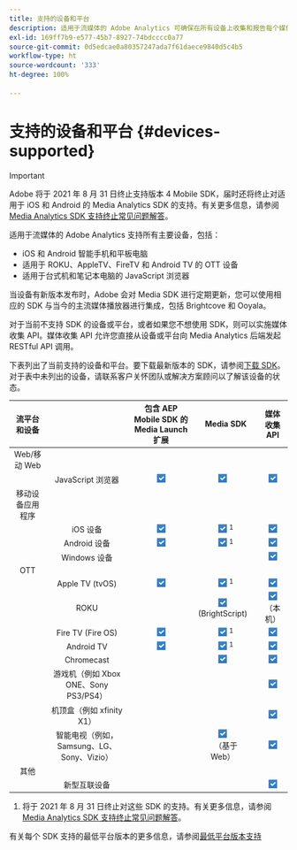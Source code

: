 ```yaml
---
title: 支持的设备和平台
description: 适用于流媒体的 Adobe Analytics 可确保在所有设备上收集和报告每个媒体流。
exl-id: 169ff7b9-e577-45b7-8927-74bdcccc0a77
source-git-commit: 0d5edcae0a80357247ada7f61daece9840d5c4b5
workflow-type: ht
source-wordcount: '333'
ht-degree: 100%

---
```


# 支持的设备和平台 {#devices-supported}

>[!IMPORTANT]
>
>Adobe 将于 2021 年 8 月 31 日终止支持版本 4 Mobile SDK，届时还将终止对适用于 iOS 和 Android 的 Media Analytics SDK 的支持。有关更多信息，请参阅 [Media Analytics SDK 支持终止常见问题解答](/help/sdk-implement/end-of-support-faqs.md)。

适用于流媒体的 Adobe Analytics 支持所有主要设备，包括：

* iOS 和 Android 智能手机和平板电脑
* 适用于 ROKU、AppleTV、FireTV 和 Android TV 的 OTT 设备
* 适用于台式机和笔记本电脑的 JavaScript 浏览器

当设备有新版本发布时，Adobe 会对 Media SDK 进行定期更新，您可以使用相应的 SDK 与当今的主流媒体播放器进行集成，包括 Brightcove 和 Ooyala。

对于当前不支持 SDK 的设备或平台，或者如果您不想使用 SDK，则可以实施媒体收集 API。媒体收集 API 允许您直接从设备或平台向 Media Analytics 后端发起 RESTful API 调用。

下表列出了当前支持的设备和平台。要下载最新版本的 SDK，请参阅[下载 SDK](https://experienceleague.adobe.com/docs/media-analytics/using/sdk-implement/download-sdks.html?lang=zh-Hans)。对于表中未列出的设备，请联系客户关怀团队或解决方案顾问以了解该设备的状态。

| 流平台和设备 |  | 包含 AEP Mobile SDK 的 Media Launch 扩展 | Media SDK | 媒体收集 API |
|:---------------------------:|:-----------------------------------------------:|:----------------------------:|:-------------------:|:--------------------:|
| Web/移动 Web |  |  |  |  |
|  | JavaScript 浏览器 | ![](/help/assets/icon-blue-check.png) | ![](/help/assets/icon-blue-check.png)    | ![](/help/assets/icon-blue-check.png) |
| 移动设备应用程序 |  |  |  |  |
|  | iOS 设备 | ![](/help/assets/icon-blue-check.png) | ![](/help/assets/icon-blue-check.png) <sup>1</sup> | ![](/help/assets/icon-blue-check.png) |
|  | Android 设备 | ![](/help/assets/icon-blue-check.png) | ![](/help/assets/icon-blue-check.png) <sup>1</sup> | ![](/help/assets/icon-blue-check.png) |
|  | Windows 设备 |  |  | ![](/help/assets/icon-blue-check.png) |
| OTT |  |  |  |  |
|  | Apple TV  (tvOS) | ![](/help/assets/icon-blue-check.png) | ![](/help/assets/icon-blue-check.png) <sup>1</sup> | ![](/help/assets/icon-blue-check.png) |
|  | ROKU |  | ![](/help/assets/icon-blue-check.png)   <br>(BrightScript)    | ![](/help/assets/icon-blue-check.png)<br>（本机） |
|  | Fire TV (Fire OS) | ![](/help/assets/icon-blue-check.png) | ![](/help/assets/icon-blue-check.png) <sup>1</sup> | ![](/help/assets/icon-blue-check.png) |
|  | Android TV | ![](/help/assets/icon-blue-check.png) | ![](/help/assets/icon-blue-check.png) <sup>1</sup> | ![](/help/assets/icon-blue-check.png) |
|  | Chromecast |  | ![](/help/assets/icon-blue-check.png)    | ![](/help/assets/icon-blue-check.png) |
|  | 游戏机（例如 Xbox ONE、Sony PS3/PS4） |  |  | ![](/help/assets/icon-blue-check.png) |
|  | 机顶盒（例如 xfinity X1） |  |  | ![](/help/assets/icon-blue-check.png) |
|  | 智能电视（例如，Samsung、LG、Sony、Vizio） |  | ![](/help/assets/icon-blue-check.png)   <br>（基于 Web）    | ![](/help/assets/icon-blue-check.png) |
| 其他 |  |  |  |  |
|  | 新型互联设备 |  |  | ![](/help/assets/icon-blue-check.png) |

1. 将于 2021 年 8 月 31 日终止对这些 SDK 的支持。有关更多信息，请参阅 [Media Analytics SDK 支持终止常见问题解答](/help/sdk-implement/end-of-support-faqs.md)。

有关每个 SDK 支持的最低平台版本的更多信息，请参阅[最低平台版本支持](https://experienceleague.adobe.com/docs/media-analytics/using/sdk-implement/setup/setup-overview.html?lang=zh-Hans)
